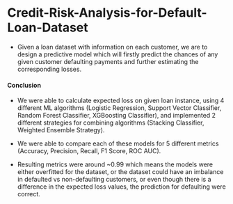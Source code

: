 # Credit-Risk-Analysis-for-Default-Loan-Dataset

- Given a loan dataset with information on each customer, we are to design a predictive model which will firstly predict the chances of any given customer defaulting payments and further estimating the corresponding losses.


#### Conclusion
- We were able to calculate expected loss on given loan instance, using 4 different ML algorithms (Logistic Regression, Support Vector Classifier, Random Forest Classifier, XGBoosting Classifier), and implemented 2 different strategies for combining algorithms (Stacking Classifier, Weighted Ensemble Strategy).

- We were able to compare each of these models for 5 different metrics (Accuracy, Precision, Recall, F1 Score, ROC AUC).

- Resulting metrics were around ~0.99 which means the models were either overfitted for the dataset, or the dataset could have an imbalance in defaulted vs non-defaulting customers, or even though there is a difference in the expected loss values, the prediction for defaulting were correct.
